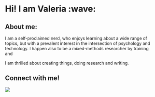 <h1 align = "left">Hi! I am Valeria :wave:</h1>

<h2> About me:</h2>

I am a self-proclaimed nerd, who enjoys learning about a wide range of topics, but with a prevalent interest in the intersection of psychology and technology. I happen also to be a mixed-methods researcher by training and 

I am thrilled about creating things, doing research and writing.


</div>


</div>
<div> 
<h2>Connect with me!</h2>
 
[<img src="https://img.shields.io/badge/linkedin-%230077B5.svg?&style=for-the-badge&logo=linkedin&logoColor=white"/>](https://www.linkedin.com/in/valeriacastiblanco) 
</div>
